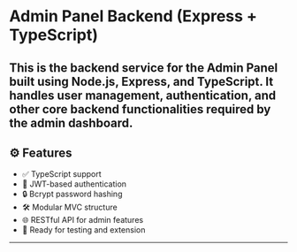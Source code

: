 # Admin Panel Backend (Express + TypeScript)

This is the backend service for the Admin Panel built using **Node.js**, **Express**, and **TypeScript**. It handles user management, authentication, and other core backend functionalities required by the admin dashboard.
---

## ⚙️ Features

- ✅ TypeScript support
- 🔐 JWT-based authentication
- 🔒 Bcrypt password hashing
- 🛠️ Modular MVC structure
- 🌐 RESTful API for admin features
- 🧪 Ready for testing and extension
---
